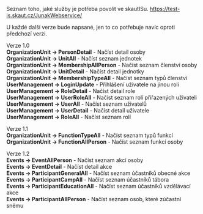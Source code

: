 Seznam toho, jaké služby je potřeba povolit ve skautISu. https://test-is.skaut.cz/JunakWebservice/

U každé další verze bude napsané, jen to co potřebuje navíc oproti předchozí verzi.

Verze 1.0
<br>
<b>OrganizationUnit -> PersonDetail</b> - Načíst detail osoby
<br>
<b>OrganizationUnit -> UnitAll</b> - Načíst seznam jednotek
<br>
<b>OrganizationUnit -> MembershipAllPerson</b> - Načíst seznam členství osoby
<br>
<b>OrganizationUnit -> UnitDetail</b> - Načíst detail jednotky
<br>
<b>OrganizationUnit -> MembershipTypeAll</b> - Načíst seznam typů členství 
<br>
<b>UserManagement -> LoginUpdate</b> - Přihlášení uživatele na jinou roli
<br>
<b>UserManagement -> RoleDetail</b> - Načíst detail role
<br>
<b>UserManagement -> UserRoleAll</b> - Načíst seznam rolí přiřazených uživateli
<br>
<b>UserManagement -> UserAll</b> - Načíst seznam uživatelů
<br>
<b>UserManagement -> UserDetail</b> - Načíst detail uživatele
<br>
<b>UserManagement -> RoleAll</b> - Načíst seznam rolí

Verze 1.1
<br>
<b>OrganizationUnit -> FunctionTypeAll</b> - Načíst seznam typů funkcí
<br>
<b>OrganizationUnit -> FunctionAllPerson</b> - Načíst seznam funkcí osoby

Verze 1.2
<br>
<b>Events -> EventAllPerson</b> - Načíst seznam akcí osoby
<br>
<b>Events -> EventDetail</b> - Načíst detail akce 
<br>
<b>Events -> ParticipantGeneralAll</b> - Načíst seznam účastníků obecné akce
<br>
<b>Events -> ParticipantCampAll</b> - Načíst seznam účastníků tábora 
<br>
<b>Events -> ParticipantEducationAll</b> - Načíst seznam účastníků vzdělávací akce
<br>
<b>Events -> ParticipantAllPerson</b> - Načíst seznam osob, které zúčastní sněmu 
